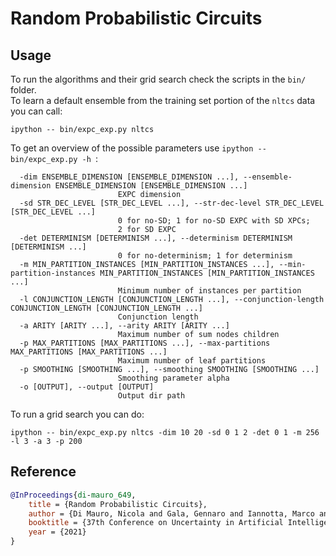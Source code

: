 # Random Probabilistic Circuits

## Usage

To run the algorithms and their grid search check the scripts in the `bin/` folder.  
To learn a default ensemble from the training set portion of the `nltcs`
data you can call:

    ipython -- bin/expc_exp.py nltcs

To get an overview of the possible parameters use `ipython -- bin/expc_exp.py -h
`:

      -dim ENSEMBLE_DIMENSION [ENSEMBLE_DIMENSION ...], --ensemble-dimension ENSEMBLE_DIMENSION [ENSEMBLE_DIMENSION ...]
                            EXPC dimension
      -sd STR_DEC_LEVEL [STR_DEC_LEVEL ...], --str-dec-level STR_DEC_LEVEL [STR_DEC_LEVEL ...]
                            0 for no-SD; 1 for no-SD EXPC with SD XPCs;
                            2 for SD EXPC
      -det DETERMINISM [DETERMINISM ...], --determinism DETERMINISM [DETERMINISM ...]
                            0 for no-determinism; 1 for determinism
      -m MIN_PARTITION_INSTANCES [MIN_PARTITION_INSTANCES ...], --min-partition-instances MIN_PARTITION_INSTANCES [MIN_PARTITION_INSTANCES ...]
                            Minimum number of instances per partition
      -l CONJUNCTION_LENGTH [CONJUNCTION_LENGTH ...], --conjunction-length CONJUNCTION_LENGTH [CONJUNCTION_LENGTH ...]
                            Conjunction length
      -a ARITY [ARITY ...], --arity ARITY [ARITY ...]
                            Maximum number of sum nodes children
      -p MAX_PARTITIONS [MAX_PARTITIONS ...], --max-partitions MAX_PARTITIONS [MAX_PARTITIONS ...]
                            Maximum number of leaf partitions
      -p SMOOTHING [SMOOTHING ...], --smoothing SMOOTHING [SMOOTHING ...]
                            Smoothing parameter alpha
      -o [OUTPUT], --output [OUTPUT]
                            Output dir path



To run a grid search you can do:

    ipython -- bin/expc_exp.py nltcs -dim 10 20 -sd 0 1 2 -det 0 1 -m 256 -l 3 -a 3 -p 200

## Reference
```bibtex
@InProceedings{di-mauro_649,
    title = {Random Probabilistic Circuits},
    author = {Di Mauro, Nicola and Gala, Gennaro and Iannotta, Marco and Basile, Teresa M.A.},
    booktitle = {37th Conference on Uncertainty in Artificial Intelligence (UAI) },
    year = {2021}
}
```

